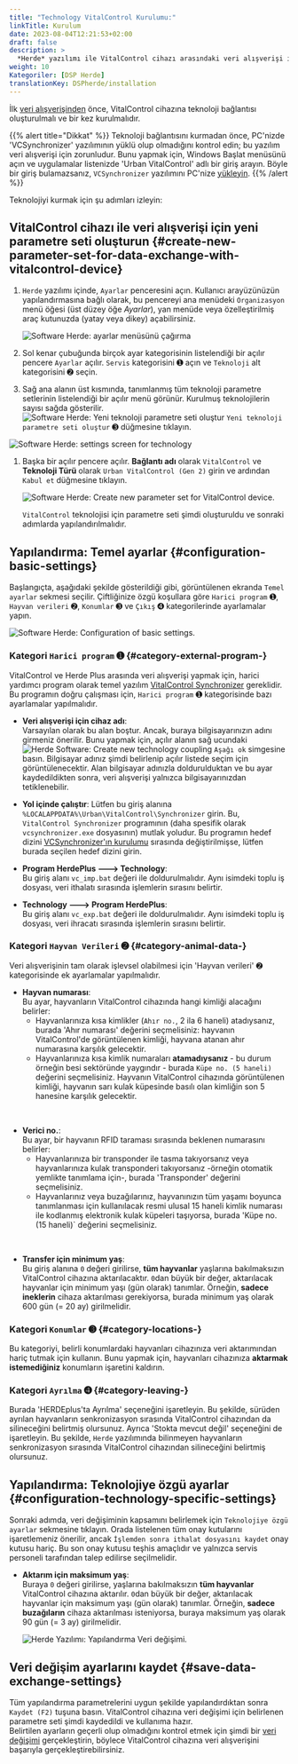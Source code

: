 ```yaml
---
title: "Technology VitalControl Kurulumu:"
linkTitle: Kurulum
date: 2023-08-04T12:21:53+02:00
draft: false
description: >
  *Herde* yazılımı ile VitalControl cihazı arasındaki veri alışverişi için senkronizasyon parametrelerini tanımlayın.
weight: 10
Kategoriler: [DSP Herde]
translationKey: DSPherde/installation
---
```

İlk [veri alışverişinden](../data-exchange/) önce, VitalControl cihazına teknoloji bağlantısı oluşturulmalı ve bir kez kurulmalıdır.

{{% alert title="Dikkat" %}}
Teknoloji bağlantısını kurmadan önce, PC'nizde 'VCSynchronizer' yazılımının yüklü olup olmadığını kontrol edin; bu yazılım veri alışverişi için zorunludur. Bunu yapmak için, Windows Başlat menüsünü açın ve uygulamalar listenizde 'Urban VitalControl' adlı bir giriş arayın. Böyle bir giriş bulamazsanız, `VCSynchronizer` yazılımını PC'nize [yükleyin](../../vcsynchronizer/installation/).
{{% /alert %}}

Teknolojiyi kurmak için şu adımları izleyin:

## VitalControl cihazı ile veri alışverişi için yeni parametre seti oluşturun {#create-new-parameter-set-for-data-exchange-with-vitalcontrol-device}

1. `Herde` yazılımı içinde, `Ayarlar` penceresini açın. Kullanıcı arayüzünüzün yapılandırmasına bağlı olarak, bu pencereyi ana menüdeki `Organizasyon` menü öğesi (üst düzey öğe _Ayarlar_), yan menüde veya özelleştirilmiş araç kutunuzda (yatay veya dikey) açabilirsiniz.

   ![Software Herde: ayarlar menüsünü çağırma](../screenshots/settings.png "Herde: Ayarları Çağır")

1. Sol kenar çubuğunda birçok ayar kategorisinin listelendiği bir açılır pencere `Ayarlar` açılır. `Servis` kategorisini ➊ açın ve `Teknoloji` alt kategorisini ➋ seçin.

1. Sağ ana alanın üst kısmında, tanımlanmış tüm teknoloji parametre setlerinin listelendiği bir açılır menü görünür. Kurulmuş teknolojilerin sayısı sağda gösterilir. ![Software Herde: Yeni teknoloji parametre seti oluştur](/icons/new.png "Herde: Teknoloji Bağlantısı Oluştur") `Yeni teknoloji parametre seti oluştur` ➌ düğmesine tıklayın.
 
![Software Herde: settings screen for technology](../screenshots/settings-technology.png "Herde: Settings for Technology")

1. Başka bir açılır pencere açılır. **Bağlantı adı** olarak `VitalControl` ve **Teknoloji Türü** olarak `Urban VitalControl (Gen 2)` girin ve ardından `Kabul et` düğmesine tıklayın.

   ![Software Herde: Create new parameter set for VitalControl device](../screenshots/new-technology.png "Create new technology: VitalControl").

   `VitalControl` teknolojisi için parametre seti şimdi oluşturuldu ve sonraki adımlarda yapılandırılmalıdır.

## Yapılandırma: Temel ayarlar {#configuration-basic-settings}

Başlangıçta, aşağıdaki şekilde gösterildiği gibi, görüntülenen ekranda `Temel ayarlar` sekmesi seçilir. Çiftliğinize özgü koşullara göre `Harici program` ➊, `Hayvan verileri` ➋, `Konumlar` ➌ ve `Çıkış` ➍ kategorilerinde ayarlamalar yapın.

   ![Software Herde: Configuration of basic settings](../screenshots/basic-settings.png "Technology VitalControl: Basic settings").
   
### Kategori `Harici program` ➊ {#category-external-program-}

VitalControl ve Herde Plus arasında veri alışverişi yapmak için, harici yardımcı program olarak temel yazılım [VitalControl Synchronizer](../../vcsynchronizer) gereklidir. Bu programın doğru çalışması için, `Harici program` ➊ kategorisinde bazı ayarlamalar yapılmalıdır.

- **Veri alışverişi için cihaz adı**:  
  Varsayılan olarak bu alan boştur. Ancak, buraya bilgisayarınızın adını girmeniz önerilir. Bunu yapmak için, açılır alanın sağ ucundaki ![Herde Software: Create new technology coupling](/icons/arrow-down.png "Herde: Create technology coupling") `Aşağı ok` simgesine basın. Bilgisayar adınız şimdi belirlenip açılır listede seçim için görüntülenecektir. Alan bilgisayar adınızla doldurulduktan ve bu ayar kaydedildikten sonra, veri alışverişi yalnızca bilgisayarınızdan tetiklenebilir.

- **Yol içinde çalıştır**:
  Lütfen bu giriş alanına `%LOCALAPPDATA%\Urban\VitalControl\Synchronizer` girin. Bu, `VitalControl Synchronizer` programının (daha spesifik olarak `vcsynchronizer.exe` dosyasının) mutlak yoludur. Bu programın hedef dizini [VCSynchronizer'ın kurulumu](../../vcsynchronizer/installation) sırasında değiştirilmişse, lütfen burada seçilen hedef dizini girin.


- **Program HerdePlus 🡒 Technology**:  
  Bu giriş alanı `vc_imp.bat` değeri ile doldurulmalıdır. Aynı isimdeki toplu iş dosyası, veri ithalatı sırasında işlemlerin sırasını belirtir.

- **Technology 🡒  Program HerdePlus**:  
  Bu giriş alanı `vc_exp.bat` değeri ile doldurulmalıdır. Aynı isimdeki toplu iş dosyası, veri ihracatı sırasında işlemlerin sırasını belirtir.

### Kategori `Hayvan Verileri` ➋ {#category-animal-data-}

Veri alışverişinin tam olarak işlevsel olabilmesi için 'Hayvan verileri' ➋ kategorisinde ek ayarlamalar yapılmalıdır.

- **Hayvan numarası**:  
  Bu ayar, hayvanların VitalControl cihazında hangi kimliği alacağını belirler:
  - Hayvanlarınıza kısa kimlikler (`Ahır no.`, 2 ila 6 haneli) atadıysanız, burada 'Ahır numarası' değerini seçmelisiniz: hayvanın VitalControl'de görüntülenen kimliği, hayvana atanan ahır numarasına karşılık gelecektir.
  - Hayvanlarınıza kısa kimlik numaraları **atamadıysanız** - bu durum örneğin besi sektöründe yaygındır - burada `Küpe no. (5 haneli)` değerini seçmelisiniz. Hayvanın VitalControl cihazında görüntülenen kimliği, hayvanın sarı kulak küpesinde basılı olan kimliğin son 5 hanesine karşılık gelecektir.
  
<br>

- **Verici no.**:  
  Bu ayar, bir hayvanın RFID taraması sırasında beklenen numarasını belirler:  
  - Hayvanlarınıza bir transponder ile tasma takıyorsanız veya hayvanlarınıza kulak transponderi takıyorsanız -örneğin otomatik yemlikte tanımlama için-, burada 'Transponder' değerini seçmelisiniz.
  - Hayvanlarınız veya buzağılarınız, hayvanınızın tüm yaşamı boyunca tanımlanması için kullanılacak resmi ulusal 15 haneli kimlik numarası ile kodlanmış elektronik kulak küpeleri taşıyorsa, burada 'Küpe no. (15 haneli)` değerini seçmelisiniz.

<br>

- **Transfer için minimum yaş**:  
  Bu giriş alanına `0` değeri girilirse, **tüm hayvanlar** yaşlarına bakılmaksızın VitalControl cihazına aktarılacaktır. `0`dan büyük bir değer, aktarılacak hayvanlar için minimum yaşı (gün olarak) tanımlar. Örneğin, **sadece ineklerin** cihaza aktarılması gerekiyorsa, burada minimum yaş olarak 600 gün (= 20 ay) girilmelidir.

### Kategori `Konumlar` ➌ {#category-locations-}

Bu kategoriyi, belirli konumlardaki hayvanları cihazınıza veri aktarımından hariç tutmak için kullanın. Bunu yapmak için, hayvanları cihazınıza **aktarmak istemediğiniz** konumların işaretini kaldırın.

### Kategori `Ayrılma` ➍ {#category-leaving-}

Burada 'HERDEplus'ta Ayrılma' seçeneğini işaretleyin. Bu şekilde, sürüden ayrılan hayvanların senkronizasyon sırasında VitalControl cihazından da silineceğini belirtmiş olursunuz.
Ayrıca 'Stokta mevcut değil' seçeneğini de işaretleyin. Bu şekilde, `Herde` yazılımında bilinmeyen hayvanların senkronizasyon sırasında VitalControl cihazından silineceğini belirtmiş olursunuz.

## Yapılandırma: Teknolojiye özgü ayarlar {#configuration-technology-specific-settings}

Sonraki adımda, veri değişiminin kapsamını belirlemek için `Teknolojiye özgü ayarlar` sekmesine tıklayın. Orada listelenen tüm onay kutularını işaretlemeniz önerilir, ancak `İşlemden sonra ithalat dosyasını kaydet` onay kutusu hariç. Bu son onay kutusu teşhis amaçlıdır ve yalnızca servis personeli tarafından talep edilirse seçilmelidir.

- **Aktarım için maksimum yaş**:  
  Buraya `0` değeri girilirse, yaşlarına bakılmaksızın **tüm hayvanlar** VitalControl cihazına aktarılır. `0`dan büyük bir değer, aktarılacak hayvanlar için maksimum yaşı (gün olarak) tanımlar. Örneğin, **sadece buzağıların** cihaza aktarılması isteniyorsa, buraya maksimum yaş olarak 90 gün (= 3 ay) girilmelidir.

   ![Herde Yazılımı: Yapılandırma Veri değişimi](../screenshots/technology-specific-settings.png "Veri değişimi: özel ayarlar").

## Veri değişim ayarlarını kaydet {#save-data-exchange-settings}

Tüm yapılandırma parametrelerini uygun şekilde yapılandırdıktan sonra `Kaydet (F2)` tuşuna basın. VitalControl cihazına veri değişimi için belirlenen parametre seti şimdi kaydedildi ve kullanıma hazır.  
Belirtilen ayarların geçerli olup olmadığını kontrol etmek için şimdi bir [veri değişimi](../data-exchange/) gerçekleştirin, böylece VitalControl cihazına veri alışverişini başarıyla gerçekleştirebilirsiniz.


